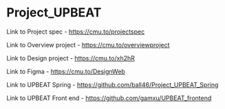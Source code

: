 # Project_UPBEAT

Link to Project spec - https://cmu.to/projectspec	

Link to Overview project - https://cmu.to/overviewproject	

Link to Design project - https://cmu.to/xh2hR	

Link to Figma - https://cmu.to/DesignWeb

Link to UPBEAT Spring - https://github.com/ball46/Project_UPBEAT_Spring

Link to UPBEAT Front end - https://github.com/gamxu/UPBEAT_frontend
